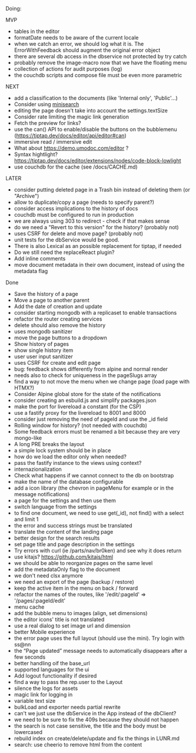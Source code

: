Doing:

  MVP
  - tables in the editor
  - formatDate needs to be aware of the current locale
  - when we catch an error, we should log what it is. The ErrorWithFeedback should augment the original error object
  - there are several db access in the dbservice not protected by try catch
  - probably remove the image-macro now that we have the floating menu
  - collection of actions for audit purposes (log)
  - the couchdb scripts and compose file must be even more parametric

  NEXT
  - add a classification to the documents (like 'Internal only', 'Public'...)
  - Consider using [minisearch](https://github.com/lucaong/minisearch)
  - editing the page doesn't take into account the settings.textSize
  - Consider rate limiting the magic link generation
  - Fetch the preview for links?
  - use the can() API to enable/disable the buttons on the bubblemenu (https://tiptap.dev/docs/editor/api/editor#can)
  - immersive read / immersive edit
  - What about https://demo.umodoc.com/editor ?
  - Syntax hightlight? https://tiptap.dev/docs/editor/extensions/nodes/code-block-lowlight
  - use couchdb for the cache (see /docs/CACHE.md)

  LATER
  - consider putting deleted page in a Trash bin instead of deleting them (or "Archive")
  - allow to duplicate/copy a page (needs to specify parent?)
  - consider access implications to the history of docs
  - couchdb must be configured to run in production
  - we are always using 303 to redirect - check if that makes sense
  - do we need a "Revert to this version" for the history? (probably not)
  - uses CSRF for delete and move page? (probably not)
  - unit tests for the dbService would be good.
  - There is also Lexical as an possible replacement for tiptap, if needed
  - Do we still need the replaceReact plugin?
  - Add inline comments
  - move document metadata in their own document, instead of using the metadata flag

Done
- Save the history of a page
- Move a page to another parent
- Add the date of creation and update
- consider starting mongodb with a replicaset to enable transactions
- refactor the router creating services
- delete should also remove the history
- uses mongodb sanitizer
- move the page buttons to a dropdown
- Show history of pages
- show single history item
- user user input sanitizer
- uses CSRF for create and edit page
- bug: feedback shows differently from alpine and normal render
- needs also to check for uniqueness in the pageSlugs array
- find a way to not move the menu when we change page (load page with HTMX?)
- Consider Alpine global store for the state of the notifications
- consider creating an esbuild.js and simplify packages.json
- make the port for livereload a constant (for the CSP)
- use a fastify proxy for the livereload to 8001 and 8000
- consider just removing the need of pageId and use the _id field
- Rolling window for history? (not needed with couchdb)
- Some feedback errors must be renamed a bit because they are very mongo-like
- A long PRE breaks the layout
- a simple lock system should be in place
- how do we load the editor only when needed?
- pass the fastify instance to the views using context?
- internazionalization
- Check what happens if we cannot connect to the db on bootstrap
- make the name of the database configurable
- add a icon library (the chevron in pageMenu for example or in the message notifications)
- a page for the settings and then use them
- switch language from the settings
- to find one document, we need to use get(_id), not find() with a select and limit 1
- the error and success strings must be translated
- translate the content of the landing page
- better design for the search results
- set page title and page description in the settings
- Try errors with curl (ie /parts/nav/br0ken) and see why it does return
- use kitajs? https://github.com/kitajs/html
- we should be able to reorganize pages on the same level
- add the metadataOnly flag to the document
- we don't need clsx anymore
- we need an export of the page (backup / restore)
- keep the active item in the menu on back / forward
- refactor the names of the routes, like '/edit/:pageId' => '/pages/:pageId/edit'
- menu cache
- add the bubble menu to images (align, set dimensions)
- the editor icons' title is not translated
- use a real dialog to set image url and dimension
- better Mobile experience
- the error page uses the full layout (should use the mini). Try login with ss@nn
- the “Page updated” message needs to automatically disappears after a few seconds
- better handling oif the base_url
- supported languages for the ui
- Add logout functionality if desired
- find a way to pass the rep.user to the Layout
- silence the logs for assets
- magic link for logging in
- variable text size
- bulkLoad and exporter needs partial rewrite
- can't we just use the dbService in the App instead of the dbClient?
- we need to be sure to fix the 409s because they should not happen
- the search is not case sensitive, the title and the body must be lowercased
- rebuild index on create/delete/update and fix the things in LUNR.md
- search: use cheerio to remove html from the content
